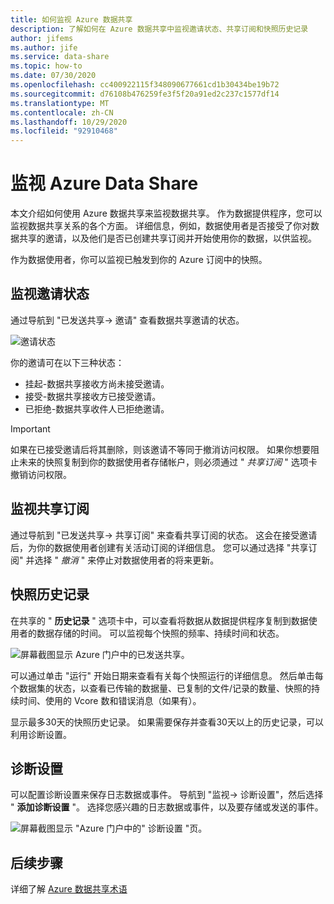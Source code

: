 ```yaml
---
title: 如何监视 Azure 数据共享
description: 了解如何在 Azure 数据共享中监视邀请状态、共享订阅和快照历史记录
author: jifems
ms.author: jife
ms.service: data-share
ms.topic: how-to
ms.date: 07/30/2020
ms.openlocfilehash: cc400922115f348090677661cd1b30434be19b72
ms.sourcegitcommit: d76108b476259fe3f5f20a91ed2c237c1577df14
ms.translationtype: MT
ms.contentlocale: zh-CN
ms.lasthandoff: 10/29/2020
ms.locfileid: "92910468"
---
```

# <a name="monitor-azure-data-share"></a>监视 Azure Data Share  

本文介绍如何使用 Azure 数据共享来监视数据共享。 作为数据提供程序，您可以监视数据共享关系的各个方面。 详细信息，例如，数据使用者是否接受了你对数据共享的邀请，以及他们是否已创建共享订阅并开始使用你的数据，以供监视。 

作为数据使用者，你可以监视已触发到你的 Azure 订阅中的快照。 

## <a name="monitor-invitation-status"></a>监视邀请状态

通过导航到 "已发送共享-> 邀请" 查看数据共享邀请的状态。 

![邀请状态](./media/invitation-status.png "邀请状态") 

你的邀请可在以下三种状态：

* 挂起-数据共享接收方尚未接受邀请。
* 接受-数据共享接收方已接受邀请。
* 已拒绝-数据共享收件人已拒绝邀请。

> [!IMPORTANT]
> 如果在已接受邀请后将其删除，则该邀请不等同于撤消访问权限。 如果你想要阻止未来的快照复制到你的数据使用者存储帐户，则必须通过 " *共享订阅* " 选项卡撤销访问权限。 

## <a name="monitor-share-subscriptions"></a>监视共享订阅

通过导航到 "已发送共享-> 共享订阅" 来查看共享订阅的状态。 这会在接受邀请后，为你的数据使用者创建有关活动订阅的详细信息。 您可以通过选择 "共享订阅" 并选择 " *撤消* " 来停止对数据使用者的将来更新。 

## <a name="snapshot-history"></a>快照历史记录 

在共享的 " **历史记录** " 选项卡中，可以查看将数据从数据提供程序复制到数据使用者的数据存储的时间。 可以监视每个快照的频率、持续时间和状态。 

![屏幕截图显示 Azure 门户中的已发送共享。](./media/sent-shares.png "快照历史记录") 

可以通过单击 "运行" 开始日期来查看有关每个快照运行的详细信息。 然后单击每个数据集的状态，以查看已传输的数据量、已复制的文件/记录的数量、快照的持续时间、使用的 Vcore 数和错误消息（如果有）。 

显示最多30天的快照历史记录。 如果需要保存并查看30天以上的历史记录，可以利用诊断设置。

## <a name="diagnostic-setting"></a>诊断设置

可以配置诊断设置来保存日志数据或事件。 导航到 "监视-> 诊断设置"，然后选择 " **添加诊断设置** "。 选择您感兴趣的日志数据或事件，以及要存储或发送的事件。 

![屏幕截图显示 "Azure 门户中的" 诊断设置 "页。](./media/diagnostic-settings.png "诊断设置") 

## <a name="next-steps"></a>后续步骤 

详细了解 [Azure 数据共享术语](terminology.md)